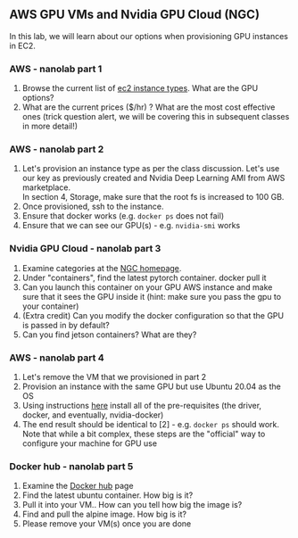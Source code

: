 ## AWS GPU VMs and Nvidia GPU Cloud (NGC)

In this lab, we will learn about our options when provisioning GPU instances in EC2. 

### AWS - nanolab part 1
1. Browse the current list of [ec2 instance types](https://aws.amazon.com/ec2/instance-types/).  What are the GPU options?
2. What are the current prices ($/hr) ? What are the most cost effective ones (trick question alert, we will be covering this in subsequent classes in more detail!)

### AWS - nanolab part 2
1. Let's provision an instance type as per the class discussion. Let's use our key as previously created and Nvidia Deep Learning AMI from AWS marketplace.  
In section 4, Storage, make sure that the root fs is increased to 100 GB.
2. Once provisioned, ssh to the instance.  
3. Ensure that docker works (e.g. `docker ps` does not fail)
4. Ensure that we can see our GPU(s) - e.g. `nvidia-smi` works

### Nvidia GPU Cloud - nanolab part 3
1. Examine categories at the [NGC homepage](http://ngc.nvidia.com). 
2. Under "containers", find the latest pytorch container. docker pull it
3. Can you launch this container on your GPU AWS instance and make sure that it sees the GPU inside it (hint: make sure you pass the gpu to your container)
4. (Extra credit) Can you modify the docker configuration so that the GPU is passed in by default?
5. Can you find jetson containers? What are they?

### AWS - nanolab part 4
1. Let's remove the VM that we provisioned in part 2
2. Provision an instance with the same GPU but use Ubuntu 20.04 as the OS
3. Using instructions [here](https://github.com/NVIDIA/nvidia-docker) install all of the pre-requisites (the driver, docker, and eventually, nvidia-docker)
4. The end result should be identical to [2] - e.g. `docker ps` should work. Note that while a bit complex, these steps are the "official" way to configure your machine
for GPU use


### Docker hub - nanolab part 5
1. Examine the [Docker hub](http://hub.docker.com) page
2. Find the latest ubuntu container. How big is it?
3. Pull it into your VM.. How can you tell how big the image is?
4. Find and pull the alpine image. How big is it?
5. Please remove your VM(s) once you are done
